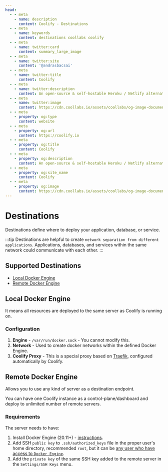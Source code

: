 ```yaml
---
head:
  - - meta
    - name: description
      content: Coolify - Destinations
  - - meta
    - name: keywords
      content: destinations coollabs coolify 
  - - meta
    - name: twitter:card
      content: summary_large_image
  - - meta
    - name: twitter:site
      content: '@andrasbacsai'
  - - meta
    - name: twitter:title
      content: Coolify
  - - meta
    - name: twitter:description
      content: An open-source & self-hostable Heroku / Netlify alternative.
  - - meta
    - name: twitter:image
      content: https://cdn.coollabs.io/assets/coollabs/og-image-documentation.png
  - - meta
    - property: og:type
      content: website
  - - meta
    - property: og:url
      content: https://coolify.io
  - - meta
    - property: og:title
      content: Coolify
  - - meta
    - property: og:description
      content: An open-source & self-hostable Heroku / Netlify alternative.
  - - meta
    - property: og:site_name
      content: Coolify
  - - meta
    - property: og:image
      content: https://cdn.coollabs.io/assets/coollabs/og-image-documentation.png
---
```

# Destinations

Destinations define where to deploy your application, database, or service.

:::tip
Destinations are helpful to create `network separation from different applications`. Applications, databases, and services within the same network could communicate with each other.
:::

## Supported Destinations
- [Local Docker Engine](#local-docker-engine)
- [Remote Docker Engine](#remote-docker-engine)


## Local Docker Engine
It means all resources are deployed to the same server as Coolify is running on.

### Configuration
1. **Engine** - `/var/run/docker.sock` - You cannot modify this.
2. **Network** - Used to create docker networks within the defined Docker Engine.
3. **Coolify Proxy** - This is a special proxy based on [Traefik](https://traefik.io/traefik/), configured automatically by Coolify. 

## Remote Docker Engine
Allows you to use any kind of server as a destination endpoint.

You can have one Coolify instance as a control-plane/dashboard and deploy to unlimited number of remote servers.

### Requirements
The server needs to have:
1. Install Docker Engine (20.11+) - [instructions](https://docs.docker.com/engine/install/).
2. Add SSH `public key` to `.ssh/authorized_keys` file in the proper user's home directory, recommended `root`, but it can be [any user who have access to `Docker Engine`](https://docs.docker.com/engine/install/linux-postinstall/).
3. Add the `private key` of the same SSH key added to the remote server in the `Settings/SSH Keys` menu.
